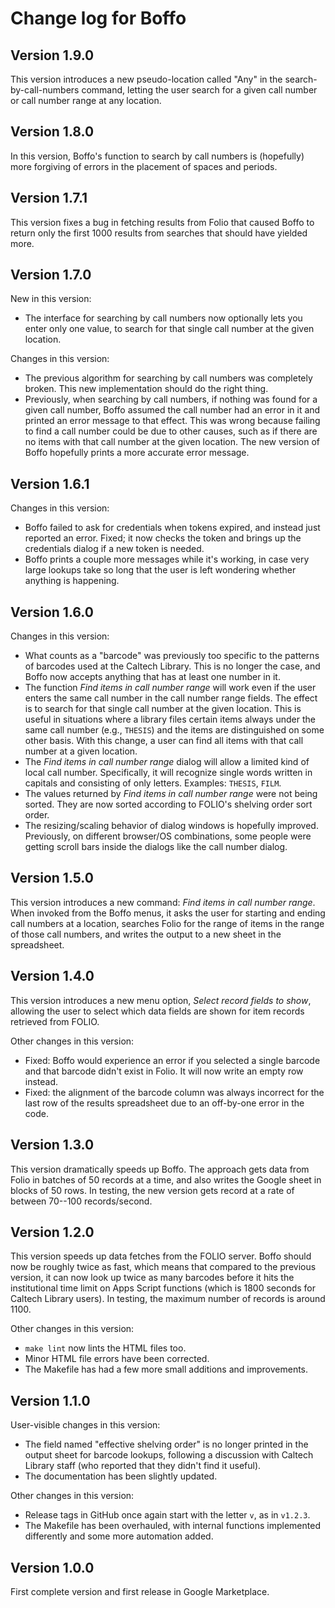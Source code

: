 # Change log for Boffo

## Version 1.9.0

This version introduces a new pseudo-location called "Any" in the search-by-call-numbers command, letting the user search for a given call number or call number range at any location.


## Version 1.8.0

In this version, Boffo's function to search by call numbers is (hopefully) more forgiving of errors in the placement of spaces and periods.


## Version 1.7.1

This version fixes a bug in fetching results from Folio that caused Boffo to return only the first 1000 results from searches that should have yielded more.


## Version 1.7.0

New in this version:
* The interface for searching by call numbers now optionally lets you enter only one value, to search for that single call number at the given location.

Changes in this version:
* The previous algorithm for searching by call numbers was completely broken. This new implementation should do the right thing.
* Previously, when searching by call numbers, if nothing was found for a given call number, Boffo assumed the call number had an error in it and printed an error message to that effect. This was wrong because failing to find a call number could be due to other causes, such as if there are no items with that call number at the given location. The new version of Boffo hopefully prints a more accurate error message.


## Version 1.6.1

Changes in this version:
* Boffo failed to ask for credentials when tokens expired, and instead just reported an error. Fixed; it now checks the token and brings up the credentials dialog if a new token is needed.
* Boffo prints a couple more messages while it's working, in case very large lookups take so long that the user is left wondering whether anything is happening.


## Version 1.6.0

Changes in this version:
* What counts as a "barcode" was previously too specific to the patterns of barcodes used at the Caltech Library. This is no longer the case, and Boffo now accepts anything that has at least one number in it.
* The function _Find items in call number range_ will work even if the user enters the same call number in the call number range fields. The effect is to search for that single call number at the given location. This is useful in situations where a library files certain items always under the same call number (e.g., `THESIS`) and the items are distinguished on some other basis. With this change, a user can find all items with that call number at a given location.
* The _Find items in call number range_ dialog will allow a limited kind of local call number. Specifically, it will recognize single words written in capitals and consisting of only letters. Examples: `THESIS`, `FILM`.
* The values returned by _Find items in call number range_ were not being sorted. They are now sorted according to FOLIO's shelving order sort order.
* The resizing/scaling behavior of dialog windows is hopefully improved. Previously, on different browser/OS combinations, some people were getting scroll bars inside the dialogs like the call number dialog.


## Version 1.5.0

This version introduces a new command: _Find items in call number range_. When invoked from the Boffo menus, it asks the user for starting and ending call numbers at a location, searches Folio for the range of items in the range of those call numbers, and writes the output to a new sheet in the spreadsheet.


## Version 1.4.0

This version introduces a new menu option, _Select record fields to show_, allowing the user to select which data fields are shown for item records retrieved from FOLIO.

Other changes in this version:
* Fixed: Boffo would experience an error if you selected a single barcode and that barcode didn't exist in Folio. It will now write an empty row instead.
* Fixed: the alignment of the barcode column was always incorrect for the last row of the results spreadsheet due to an off-by-one error in the code.


## Version 1.3.0

This version dramatically speeds up Boffo. The approach gets data from Folio in batches of 50 records at a time, and also writes the Google sheet in blocks of 50 rows. In testing, the new version gets record at a rate of between 70--100 records/second.


## Version 1.2.0

This version speeds up data fetches from the FOLIO server. Boffo should now be roughly twice as fast, which means that compared to the previous version, it can now look up twice as many barcodes before it hits the institutional time limit on Apps Script functions (which is 1800 seconds for Caltech Library users). In testing, the maximum number of records is around 1100.

Other changes in this version:
* `make lint` now lints the HTML files too.
* Minor HTML file errors have been corrected.
* The Makefile has had a few more small additions and improvements.


## Version 1.1.0

User-visible changes in this version:
* The field named "effective shelving order" is no longer printed in the output sheet for barcode lookups, following a discussion with Caltech Library staff (who reported that they didn't find it useful).
* The documentation has been slightly updated.

Other changes in this version:
* Release tags in GitHub once again start with the letter `v`, as in `v1.2.3`.
* The Makefile has been overhauled, with internal functions implemented differently and some more automation added.


## Version 1.0.0

First complete version and first release in Google Marketplace.
